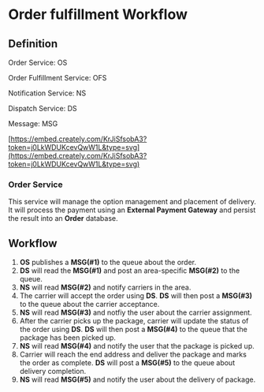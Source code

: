 # Order fulfillment Workflow

## Definition

Order Service: OS

Order Fulfillment Service: OFS

Notification Service: NS

Dispatch Service: DS

Message: MSG

[https://embed.creately.com/KrJiSfsobA3?token=j0LkWDUKcevQwW1L&type=svg](https://embed.creately.com/KrJiSfsobA3?token=j0LkWDUKcevQwW1L&type=svg)

### Order Service

This service will manage the option management and placement of delivery. It will process the payment using an **External Payment Gateway** and persist the result into an **Order** database.

## Workflow

1. **OS** publishes a **MSG(#1)** to the queue about the order.
2. **DS** will read the **MSG(#1)** and post an area-specific **MSG(#2)** to the queue. 
3. **NS** will read **MSG(#2)** and notify carriers in the area.
4. The carrier will accept the order using **DS**. **DS** will then post a **MSG(#3)** to the queue about the carrier acceptance.
5. **NS** will read **MSG(#3)** and notfiy the user about the carrier assignment.
6. After the carrier picks up the package, carrier will update the status of the order using **DS**. **DS** will then post a **MSG(#4)** to the queue that the package has been picked up.
7. **NS** will read **MSG(#4)** and notify the user that the package is picked up.
8. Carrier will reach the end address and deliver the package and marks the order as complete. **DS** will post a **MSG(#5)** to the queue about delivery completion.
9. **NS** will read **MSG(#5)** and notify the user about the delivery of package.
